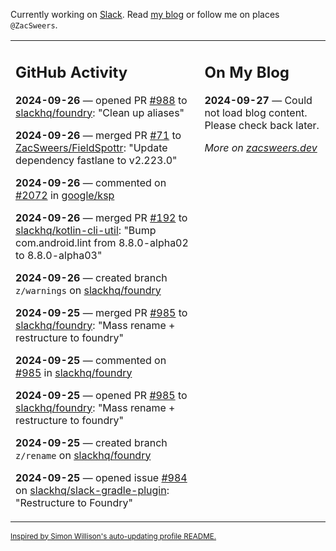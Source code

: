 Currently working on [Slack](https://slack.com/). Read [my blog](https://zacsweers.dev/) or follow me on places `@ZacSweers`.

<table><tr><td valign="top" width="60%">

## GitHub Activity
<!-- githubActivity starts -->
**2024-09-26** — opened PR [#988](https://github.com/slackhq/foundry/pull/988) to [slackhq/foundry](https://github.com/slackhq/foundry): "Clean up aliases"

**2024-09-26** — merged PR [#71](https://github.com/ZacSweers/FieldSpottr/pull/71) to [ZacSweers/FieldSpottr](https://github.com/ZacSweers/FieldSpottr): "Update dependency fastlane to v2.223.0"

**2024-09-26** — commented on [#2072](https://github.com/google/ksp/issues/2072#issuecomment-2377893673) in [google/ksp](https://github.com/google/ksp)

**2024-09-26** — merged PR [#192](https://github.com/slackhq/kotlin-cli-util/pull/192) to [slackhq/kotlin-cli-util](https://github.com/slackhq/kotlin-cli-util): "Bump com.android.lint from 8.8.0-alpha02 to 8.8.0-alpha03"

**2024-09-26** — created branch `z/warnings` on [slackhq/foundry](https://github.com/slackhq/foundry)

**2024-09-25** — merged PR [#985](https://github.com/slackhq/foundry/pull/985) to [slackhq/foundry](https://github.com/slackhq/foundry): "Mass rename + restructure to foundry"

**2024-09-25** — commented on [#985](https://github.com/slackhq/foundry/pull/985#issuecomment-2375385832) in [slackhq/foundry](https://github.com/slackhq/foundry)

**2024-09-25** — opened PR [#985](https://github.com/slackhq/foundry/pull/985) to [slackhq/foundry](https://github.com/slackhq/foundry): "Mass rename + restructure to foundry"

**2024-09-25** — created branch `z/rename` on [slackhq/foundry](https://github.com/slackhq/foundry)

**2024-09-25** — opened issue [#984](https://github.com/slackhq/slack-gradle-plugin/issues/984) on [slackhq/slack-gradle-plugin](https://github.com/slackhq/slack-gradle-plugin): "Restructure to Foundry"
<!-- githubActivity ends -->
</td><td valign="top" width="40%">

## On My Blog
<!-- blog starts -->
**2024-09-27** — Could not load blog content. Please check back later.
<!-- blog ends -->
_More on [zacsweers.dev](https://zacsweers.dev/)_
</td></tr></table>

<sub><a href="https://simonwillison.net/2020/Jul/10/self-updating-profile-readme/">Inspired by Simon Willison's auto-updating profile README.</a></sub>